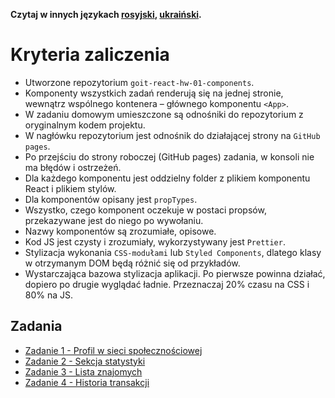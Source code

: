 **Czytaj w innych językach [rosyjski](README.md), [ukraiński](README.ua.md).**

# Kryteria zaliczenia

- Utworzone repozytorium `goit-react-hw-01-components`.
- Komponenty wszystkich zadań renderują się na jednej stronie, wewnątrz wspólnego kontenera – głównego komponentu `<App>`.
- W zadaniu domowym umieszczone są odnośniki do repozytorium z oryginalnym kodem projektu.
- W nagłówku repozytorium jest odnośnik do działającej strony na `GitHub pages`.
- Po przejściu do strony roboczej (GitHub pages) zadania, w konsoli nie ma błędów i ostrzeżeń.
- Dla każdego komponentu jest oddzielny folder z plikiem komponentu React i plikiem stylów.
- Dla komponentów opisany jest `propTypes`.
- Wszystko, czego komponent oczekuje w postaci propsów, przekazywane jest do niego po wywołaniu.
- Nazwy komponentów są zrozumiałe, opisowe.
- Kod JS jest czysty i zrozumiały, wykorzystywany jest `Prettier`.
- Stylizacja wykonania `CSS-modułami` lub `Styled Components`, dlatego klasy w otrzymanym DOM będą różnić się od przykładów.
- Wystarczająca bazowa stylizacja aplikacji. Po pierwsze powinna działać, dopiero po drugie wyglądać ładnie. Przeznaczaj 20% czasu na CSS i 80% na JS.

##  Zadania

- [Zadanie 1 - Profil w sieci społecznościowej](./social-profile/)
- [Zadanie 2  - Sekcja statystyki](./statistics/)
- [Zadanie 3 - Lista znajomych](./friend-list/)
- [Zadanie 4 - Historia transakcji](./transaction-history/)
